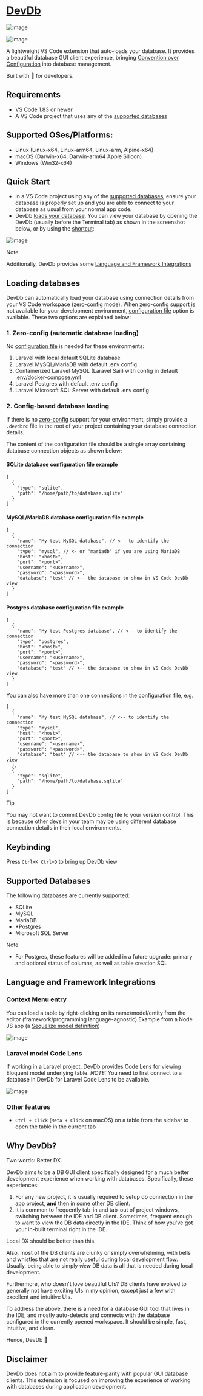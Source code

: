 # [DevDb](https://marketplace.visualstudio.com/items?itemName=damms005.devdb)

![image](resources/screenshots/main-view.png)

![image](resources/screenshots/light-dark-mode.png)

A lightweight VS Code extension that auto-loads your database. It provides a beautiful database GUI client experience, bringing [Convention over Configuration](https://en.wikipedia.org/wiki/Convention_over_configuration) into database management.

Built with 💖 for developers.

## Requirements

- VS Code 1.83 or newer
- A VS Code project that uses any of the [supported databases](#supported-databases)

## Supported OSes/Platforms:
- Linux (Linux-x64, Linux-arm64, Linux-arm, Alpine-x64)
- macOS (Darwin-x64, Darwin-arm64 Apple Silicon)
- Windows (Win32-x64)

## Quick Start

- In a VS Code project using any of the [supported databases](#supported-databases), ensure your database is properly set up and you are able to connect to your database as usual from your normal app code.
- DevDb [loads your database](#loading-databases). You can view your database by opening the DevDb (usually before the Terminal tab) as shown in the screenshot below, or by using the [shortcut](#keybinding):

![image](resources/screenshots/sample-view-location.png)


> [!NOTE]
> Additionally, DevDb provides some [Language and Framework Integrations](#language-and-framework-integrations)

## Loading databases

DevDb can automatically load your database using connection details from your VS Code workspace ([zero-config](#1-zero-config-automatic-database-loading) mode). When zero-config support is not available for your development environment, [configuration file](#2-config-based-database-loading) option is available. These two options are explained below:

### 1. Zero-config (automatic database loading)

No [configuration file](#1-config-based-database-loading) is needed for these environments:

1. Laravel with local default SQLite database
1. Laravel MySQL/MariaDB with default .env config
1. Containerized Laravel MySQL (Laravel Sail) with config in default .env/docker-compose.yml
1. Laravel Postgres with default .env config
1. Laravel Microsoft SQL Server with default .env config

### 2. Config-based database loading

If there is no [zero-config](#1-zero-config-automatic-database-loading) support for your environment, simply provide a `.devdbrc` file in the root of your project containing your database connection details.

The content of the configuration file should be a single array containing database connection objects as shown below:

#### SQLite database configuration file example

```
[
  {
    "type": "sqlite",
    "path": "/home/path/to/database.sqlite"
  }
]
```

#### MySQL/MariaDB database configuration file example

```
[
  {
    "name": "My test MySQL database", // <-- to identify the connection
    "type": "mysql", // <- or "mariadb" if you are using MariaDB
    "host": "<host>",
    "port": "<port>",
    "username": "<username>",
    "password": "<password>",
    "database": "test" // <-- the database to show in VS Code DevDb view
  }
]
```


#### Postgres database configuration file example

```
[
  {
    "name": "My test Postgres database", // <-- to identify the connection
    "type": "postgres",
    "host": "<host>",
    "port": "<port>",
    "username": "<username>",
    "password": "<password>",
    "database": "test" // <-- the database to show in VS Code DevDb view
  }
]
```

You can also have more than one connections in the configuration file, e.g.

```
[
  {
    "name": "My test MySQL database", // <-- to identify the connection
    "type": "mysql",
    "host": "<host>",
    "port": "<port>",
    "username": "<username>",
    "password": "<password>",
    "database": "test" // <-- the database to show in VS Code DevDb view
  },
  {
    "type": "sqlite",
    "path": "/home/path/to/database.sqlite"
  }
]
```

> [!TIP]
> You may not want to commit DevDb config file to your version control.
> This is because other devs in your team may be using different database connection details in their local environments.

## Keybinding

Press `Ctrl+K Ctrl+D` to bring up DevDb view

## Supported Databases

The following databases are currently supported:

- SQLite
- MySQL
- MariaDB
- *Postgres
- Microsoft SQL Server

<!-- TODO: Remove this when supported at https://github.com/damms005/devdb-vscode/blob/5f0ead1b0e466c613af7d9d39a9d4ef4470e9ebf/src/database-engines/postgres-engine.ts#L90 -->
> [!NOTE]
> * For Postgres, these features will be added in a future upgrade:
> primary and optional status of columns, as well as table creation SQL

## Language and Framework Integrations
### Context Menu entry
  You can load a table by right-clicking on its name/model/entity from the editor (framework/programming language-agnostic)
  Example from a Node JS app (a [Sequelize model definition](https://sequelize.org/docs/v6/core-concepts/model-basics/#model-definition))

  ![image](resources/screenshots/context-menu-contribution.png)

### Laravel model Code Lens
   If working in a Laravel project, DevDb provides Code Lens for viewing Eloquent model underlying table.
   *NOTE:* You need to first connect to a database in DevDb for Laravel Code Lens to be available.

  ![image](resources/screenshots/laravel-code-lens.png)

### Other features
- `Ctrl + Click` (`Meta + Click` on macOS) on a table from the sidebar to open the table in the current tab

## Why DevDb?

Two words: Better DX.

DevDb aims to be a DB GUI client specifically designed for a much better development experience when working with databases.
Specifically, these experiences:

1. For any new project, it is usually required to setup db connection in the app project, **and** then in some other DB client.
2. It is common to frequently tab-in and tab-out of project windows, switching between the IDE and DB client. Sometimes, frequent enough to want to view the DB data directly in the IDE. Think of how you've got your in-built terminal right in the IDE.

Local DX should be better than this.

Also, most of the DB clients are clunky or simply overwhelming, with bells and whistles that are not really useful during local development flow. Usually, being able to simply _view_ DB data is all that is needed during local development.

Furthermore, who doesn't love beautiful UIs? DB clients have evolved to generally not have exciting UIs in my opinion, except just a few with excellent and intuitive UIs.

To address the above, there is a need for a database GUI tool that lives in the IDE, and mostly auto-detects and connects with the database configured in the currently opened workspace. It should be simple, fast, intuitive, and clean.

Hence, DevDb 🚀

## Disclaimer

DevDb does not aim to provide feature-parity with popular GUI database clients. This extension is focused on improving the experience of working with databases during application development.
